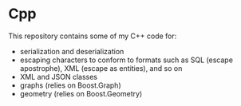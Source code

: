 # Cpp

This repository contains some of my C++ code for:
- serialization and deserialization
- escaping characters to conform to formats such as SQL (escape apostrophe), XML (escape as entities), and so on
- XML and JSON classes
- graphs (relies on Boost.Graph)
- geometry (relies on Boost.Geometry)
